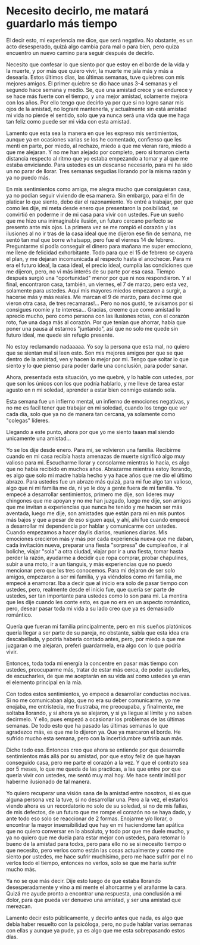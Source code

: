 # Necesito decirlo, me matará guardarlo más tiempo

El decir esto, mi experiencia me dice, que será negativo. No obstante, es un acto desesperado, quizá algo cambia para mal o para bien, pero quiza encuentro un nuevo camino para seguir después de decirlo. 

Necesito que confesar lo que siento por que estoy en el borde de la vida y la muerte, y por más que quiero vivir, la muerte me jala más y más a desearla. 
Estos últimos días, las últimas semanas, tuve quiebres con mis mejores amigos. El primer quiebre se dio hace unas 3-4 semanas y el segundo hace semana y medio. 
Se, que una amistad crece y se endurece y se hace más fuerte con el tiempo, y una mejor amistad, solamente mejora con los años. 
Por ello tengo que decirlo ya por que si no logro sanar mis ojos de la amistad, no lograré mantenerla, y actualmente sin está amistad mi vida no pierde el sentido, solo que ya nunca será una vida que me haga tan feliz como puede ser mi vida con esta amistad. 

Lamento que esta sea la manera en que les expreso mis sentimientos, aunque ya en ocasiones varias se los he comentado, confienso que les mentí en parte, por miedo, al rechazo, miedo a que me vieran raro, miedo a que me alejaran. 
Y no me han alejado por completo, pero si tomaron cierta distancia respecto al ritmo que yo estaba empezando a tomar y al que me estaba enviciando. 
Para ustedes es un descanso necesario, para mi ha sido un no parar de llorar. Tres semanas segudias llorando por la misma razón y ya no puedo más. 

En mis sentimientos como amiga, me alegra mucho que consiguieran casa, ya no podían seguir viviendo de esa manera.
Sin embargo, para el fin de platicar lo que siento, debo dar el razonamiento. Yo entré a trabajar, por que como les dije, mi meta desde enero que presentaron la posibilidad, se convirtió en poderme ir de mi casa para vivir con ustedes. Fue un sueño que me hizo una inimaginable ilusión, un futuro cercano perfecto se presento ante mis ojos. 
La primera vez se me rompió el corazón y las ilusiones al no ir tras de la casa ideal que me dijeron ese fin de semana, me sentó tan mal que borre whatsapp, pero fue el viernes 14 de febrero. Preguntarme si podía conseguir el dinero para mañana me super emociono, me llene de felicidad exhorbitante. Todo para que el 15 de febrero se cayera el plan, y me dejaran incomunicada al respecto hasta el anochecer. Para mi era el futuro ideal, la casa ideal, el precio ideal, cumplía las condiciones que me dijeron, pero, no vi más interés de su parte por esa casa. Tiempo después surgió una "oportunidad" menor por que ni nos respondieron.
Y al final, encontraron casa, también, un viernes, el 7 de marzo, pero esta vez, solamente para ustedes. Aquí mis mayores miedos empezaron a surgir, a hacerse más y más reales. 
Me marcan el 9 de marzo, para decírme que vieron otra casa, de tres recamaras!... Pero no nos gustó, te avisamos por si consigues roomie y te interesa...
Gracias, creeme que como amistad lo aprecio mucho, pero como persona con las ilusiones rotas, con el corazón roto, fue una daga más al corazón. 
Por que tenían que ahorrar, había que poner una pausa al estarnos "juntando", así que no solo me quede sin futuro ideal, me quede sin refugio presente. 

No estoy reclamando nadaaaaa. Yo soy la persona que esta mal, no quiero que se sientan mal si leen esto. Son mis mejores amigos por que se que dentro de la amistad, ven y hacen lo mejor por mi. Tengo que soltar lo que siento y lo que pienso para poder darle una conclusión, para poder sanar. 

Ahora, presentada esta situación, yo me quebré, y lo hable con ustedes, por que son los únicos con los que podría hablarlo, y me lleve de tarea estar agusto en n mi soledad, aprender a estar bien conmigo estando sola. 

Esta semana fue un infierno mental, un infierno de emociones negativas, y no me es facil tener que trabajar en mi soledad, cuando los tengo que ver cada día, solo que ya no de manera tan cercana, ya solamente como "colegas" líderes. 

Llegando a este punto, ahora por que yo me siento taaan mal siendo unicamente una amistad... 

Yo se los dije desde enero. Para mi, se volvieron una familia. Recibirme cuando en mi casa recibía hasta amenazas de muerte significó algo muy valioso para mi. Escucharme llorar y consolarme mientras lo hacía, es algo que no había recibido en muchos años. 
Abrazarme mientras estoy llorando, es algo que solo mi madre había hecho y ya hace años que me dio el último abrazo. 
Para ustedes fue un abrazo más quizá, para mi fue algo tan valioso, algo que ni mi familia me da, ni yo le doy a gente fuera de mi familia. 
Yo empecé a desarrollar sentimientos, primero me dije, son lideres muy chingones que me apoyan y no me han juzgado, luego me dije, son amigos que me invitan a experiencias que nunca he tenido y me hacen ser más aventada, luego me dije, son amistades que están para mi en mis puntos más bajos y que a pesar de eso siguen aquí, y ahí, ahí fue cuando empecé a desarrollar mi dependencia por hablar y comunicarme con ustedes. Cuando empezamos a hacer daylis diarios, reuniones diarias.
Mis emociones crecieron más y más por cada experiencia nueva que me daban, cada invitación nueva, preparar una fiesta "sorpresa" de cumpleaños, ir al boliche, viajar "sola" a otra ciudad, viajar por ir a una fiesta, tomar hasta perder la razón, ayudarme a decidir que ropa comprar, probar chapulines, subir a una moto, ir a un tianguis, y más experiencias que no puedo mencionar pero que lxs tres conocemos. 
Para mi dejaron de ser solo amigos, empezaron a ser mi familia, y ya viéndolos como mi familia, me empecé a enamorar. 
Iba a decir que al inicio era solo de pasar tiempo con ustedes, pero, realmente desde el inicio fue, que quería ser parte de ustedes, ser tan importante para ustedes como lo son para mi. 
La mentira que les dije cuando les conte esto, es que no era en un aspecto romántico, pero, desear pasar toda mi vida a su lado creo que ya es demasiado romántico. 

Quería que fueran mi familia principalmente, pero en mis sueños platónicos quería llegar a ser parte de su pareja, no obstante, sabía que esta idea era descabellada, y podría haberla contado antes, pero, por miedo a que me juzgaran o me alejaran, preferi guardarmela, era algo con lo que podría vivir. 

Entonces, toda toda mi energía la concentre en pasar más tiempo con ustedes, preocuparme más, tratar de estar más cerca, de poder ayudarles, de escucharles, de que me aceptarán en su vida así como ustedes ya eran el elemento principal en la mía. 

Con todos estos sentimientos, yo empecé a desarrollar conductas nocivas. 
Si no me comunicaban algo, que no era su deber comunicarme, yo me enojaba, me entristecia, me frustraba, me preocupaba, y finalmente, me soltaba llorando, y si ahora ya se alejaron, y si ya llegue al límite y no saben decirmelo. 
Y ello, pues empezó a ocasionar los problemas de las últimas semanas. 
De todo esto que ha pasado las últimas semanas lo que agradezco más, es que me lo dijeron ya. Que ya marcaron el borde. He sufrido mucho esta semana, pero con la incertidumbre sufriría aun más.

Dicho todo eso. Entonces creo que ahora se entiende por que desarrolle sentimientos más allá por su amistad, por que estoy feliz de que hayan conseguido casa, pero me parte el corazón a la vez. 
Y que el contrato sea por 5 meses, lo que me queda de las practicas, a las que entre por que quería vivir con ustedes, me sentó muy mal hoy. Me hace sentir inútil por haberme ilusionado de tal manera. 

Yo quiero recuperar una visión sana de la amistad entre nosotros, si es que alguna persona vez la tuve, si no desarrollar una. Pero a la vez, el estarlos viendo ahora es un recordatorio no solo de su soledad, si no de mis fallas, de mis defectos, de un futuro que me rompe el corazón no se haya dado, y ante todo eso solo se reaccionar de 2 formas. Enojarme y/o llorar, o encontrar la mayor insensibilidad que hay en mi haciendome tan apática que no quiero conversar en lo absoluto, y todo por que me duele mucho, y ya no quiero que me duela para estar mejor con ustedes, para retomar lo bueno de la amistad para todxs, pero para ello no se si necesito tiempo o que necesito, pero verlos como están las cosas actualmente y como me siento por ustedes, me hace sufrir muchísimo, pero me hace sufrir por el no verlos todo el tiempo, entonces no verlos, solo se que me haría sufrir mucho más. 

Ya no se que más decir. Dije esto luego de que estaba llorando desesperadamente y vino a mi mente el ahorcarme y el arañarme la cara. Quizá me ayude pronto a encontrar una respuesta, una conclusión a mi dolor, para que pueda ver denuevo una amistad, y ser una amistad que merezcan. 

Lamento decir esto públicamente, y decirlo antes que nada, es algo que debía haber resuelto con la psicóloga, pero, no pude hablar varias semanas con ellas y aunque ya pude, ya es algo que me esta sobrepasando estos días.